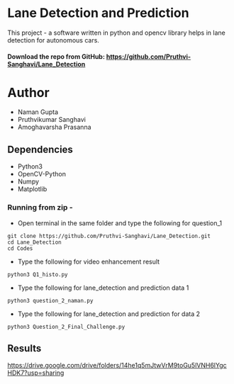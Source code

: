 # Lane Detection and Prediction
This project - a software written in python and opencv library helps in lane detection for autonomous cars.
#### Download the repo from GitHub: https://github.com/Pruthvi-Sanghavi/Lane_Detection
# Author
- Naman Gupta
- Pruthvikumar Sanghavi
- Amoghavarsha Prasanna

## Dependencies

- Python3
- OpenCV-Python
- Numpy
- Matplotlib
### Running from zip - 

- Open terminal in the same folder and type the following for question_1
```
git clone https://github.com/Pruthvi-Sanghavi/Lane_Detection.git
cd Lane_Detection
cd Codes
```
- Type the following for video enhancement result
```
python3 Q1_histo.py 
```
- Type the following for lane_detection and prediction data 1
```
python3 question_2_naman.py
```
- Type the following for lane_detection and prediction for data 2
```
python3 Question_2_Final_Challenge.py
```

## Results

https://drive.google.com/drive/folders/14he1q5mJtwVrM9toGu5lVNH6lYgcHDK7?usp=sharing
